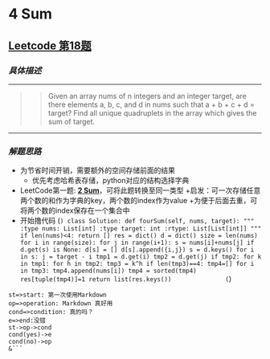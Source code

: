 # **4 Sum**
## [Leetcode 第18题](https://leetcode.com/problems/4sum/description/)
### *具体描述*
--------
>>Given an array nums of n integers and an integer target, are there elements a, b, c, and d in nums such that a + b + c + d = target? Find all unique quadruplets in the array which gives the sum of target.

--------------
### *解题思路*
+ 为节省时间开销，需要额外的空间存储前面的结果
   + 优先考虑哈希表存储，python对应的结构选择字典
+ LeetCode第一题: [**2 Sum**](https://leetcode.com/problems/two-sum/description/)，可将此题转换至同一类型
   +启发：可一次存储任意两个数的和作为字典的key，两个数的index作为value
   +为便于后面去重，可将两个数的index保存在一个集合中
+ 开始撸代码
(```)
class Solution:
    def fourSum(self, nums, target):
        """
        :type nums: List[int]
        :type target: int
        :rtype: List[List[int]]
        """
        if len(nums)<4:
            return []
        res = dict()
        d = dict()
        size = len(nums)
        for i in range(size):
            for j in range(i+1):
                s = nums[i]+nums[j]
                if d.get(s) is None:
                    d[s] = []
                d[s].append({i,j})
        s = d.keys()
        for i in s:
            j = target - i
            tmp1 = d.get(i)
            tmp2 = d.get(j)
            if tmp2:
                for k in tmp1:
                    for h in tmp2:
                        tmp3 = k^h
                        if len(tmp3)==4:
                            tmp4=[]
                            for i in tmp3:
                                tmp4.append(nums[i])
                            tmp4 = sorted(tmp4)
                            res[tuple(tmp4)]=1
        return list(res.keys())              
(```)
```flow
st=>start: 第一次使用Markdown
op=>operation: Markdown 真好用
cond=>condition: 真的吗？
e=>end:没错
st->op->cond
cond(yes)->e
cond(no)->op
&```
